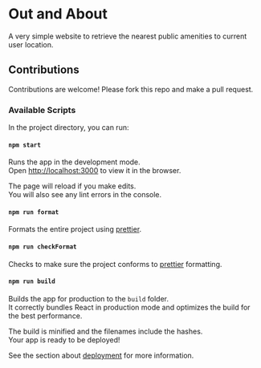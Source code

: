 # Out and About

A very simple website to retrieve the nearest public amenities to current user location.

## Contributions

Contributions are welcome! Please fork this repo and make a pull request.

### Available Scripts

In the project directory, you can run:

#### `npm start`

Runs the app in the development mode.<br />
Open [http://localhost:3000](http://localhost:3000) to view it in the browser.

The page will reload if you make edits.<br />
You will also see any lint errors in the console.

#### `npm run format`

Formats the entire project using [prettier](https://prettier.io/).

#### `npm run checkFormat`

Checks to make sure the project conforms to [prettier](https://prettier.io/) formatting.

#### `npm run build`

Builds the app for production to the `build` folder.<br />
It correctly bundles React in production mode and optimizes the build for the best
performance.

The build is minified and the filenames include the hashes.<br />
Your app is ready to be deployed!

See the section about [deployment](https://facebook.github.io/create-react-app/docs/deployment) for more information.
